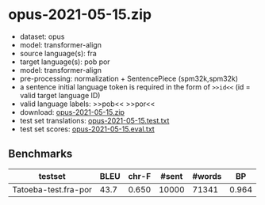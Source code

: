 # opus-2021-05-15.zip

* dataset: opus
* model: transformer-align
* source language(s): fra
* target language(s): pob por
* model: transformer-align
* pre-processing: normalization + SentencePiece (spm32k,spm32k)
* a sentence initial language token is required in the form of `>>id<<` (id = valid target language ID)
* valid language labels: >>pob<< >>por<<
* download: [opus-2021-05-15.zip](https://object.pouta.csc.fi/Tatoeba-MT-models/fra-por/opus-2021-05-15.zip)
* test set translations: [opus-2021-05-15.test.txt](https://object.pouta.csc.fi/Tatoeba-MT-models/fra-por/opus-2021-05-15.test.txt)
* test set scores: [opus-2021-05-15.eval.txt](https://object.pouta.csc.fi/Tatoeba-MT-models/fra-por/opus-2021-05-15.eval.txt)

## Benchmarks

| testset | BLEU  | chr-F | #sent | #words | BP |
|---------|-------|-------|-------|--------|----|
| Tatoeba-test.fra-por 	| 43.7 	| 0.650 	| 10000 	| 71341 	| 0.964 |

